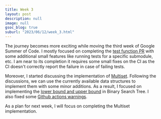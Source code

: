 ```yaml
---
title: Week 3
layout: post
description: null
image: null
gsoc_blog: true
suburl: "2023/06/12/week_3.html"
---
```



The journey becomes more exciting while moving the third week of Google Summer of Code.
I mostly focused on completing the [test function PR](https://github.com/codezonediitj/pydatastructs/pull/535) with some
additional small features like running tests for a specific submodule, etc.
I am near to its completion it requires some small fixes on the CI as the CI doesn't correctly report the failure in case of failing tests.

Moreover, I started discussing the implementation of [Multiset](https://github.com/codezonediitj/pydatastructs/issues/390).
Following the discussions, we can use the currently available data structures to implement them with some minor additions.
As a result, I focused on implementing the [lower bound and upper bound](https://github.com/codezonediitj/pydatastructs/pull/537) in Binary Search Tree.
I also fixed some [Github actions warnings](https://github.com/codezonediitj/pydatastructs/pull/536).

As a plan for next week, I will focus on completing the Multiset implementation.
